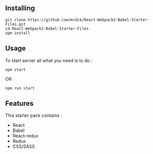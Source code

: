 ## Installing 
```
git clone https://github.com/mrdck/React-Webpack2-Babel-Starter-Files.git
cd React-Webpack2-Babel-Starter-Files
npm install
```

## Usage

To start server all what you need is to do :
```
npm start 
```
OR

```
npm run start
```

## Features

This starter pack contains :

* React
* Babel
* React-redux
* Redux
* CSS/SASS 

